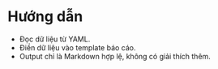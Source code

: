 # Hướng dẫn
- Đọc dữ liệu từ YAML.
- Điền dữ liệu vào template báo cáo.
- Output chỉ là Markdown hợp lệ, không có giải thích thêm.

